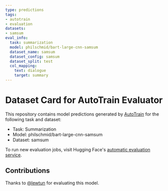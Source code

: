 ```yaml
---
type: predictions
tags:
- autotrain
- evaluation
datasets:
- samsum
eval_info:
  task: summarization
  model: philschmid/bart-large-cnn-samsum
  dataset_name: samsum
  dataset_config: samsum
  dataset_split: test
  col_mapping:
    text: dialogue
    target: summary
---
```

# Dataset Card for AutoTrain Evaluator

This repository contains model predictions generated by [AutoTrain](https://huggingface.co/autotrain) for the following task and dataset:

* Task: Summarization
* Model: philschmid/bart-large-cnn-samsum
* Dataset: samsum

To run new evaluation jobs, visit Hugging Face's [automatic evaluation service](https://huggingface.co/spaces/autoevaluate/model-evaluator).

## Contributions

Thanks to [@lewtun](https://huggingface.co/lewtun) for evaluating this model.
